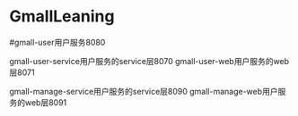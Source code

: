 # GmallLeaning

#gmall-user用户服务8080

gmall-user-service用户服务的service层8070
gmall-user-web用户服务的web层8071

gmall-manage-service用户服务的service层8090
gmall-manage-web用户服务的web层8091

